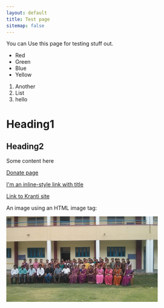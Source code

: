 ```yaml
---
layout: default
title: Test page
sitemap: false
---
```


You can Use this page for testing stuff out.

+   Red
+   Green
+   Blue
+   Yellow

1. Another
2. List
3. hello


# Heading1
## Heading2

Some content here

[Donate page](/donate)

[I'm an inline-style link with title](https://www.google.com "Google's Homepage")

[Link to Kranti site](http://www.kranti-india.org/)

An image using an HTML image tag:

<img src="/images/thyagraj/Thyagraj_4-640.jpg" width="400" />
